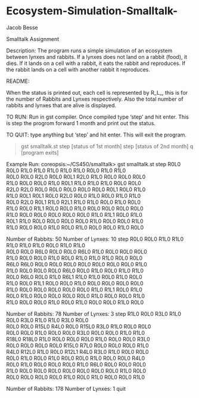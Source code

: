 # Ecosystem-Simulation-Smalltalk-
Jacob Besse

Smalltalk Assignment

Description:
The program runs a simple simulation of an ecosystem between lynxes and rabbits.  If a lynxes does not
land on a rabbit (food), it dies.  If it lands on a cell with a rabbit, it eats the rabbit and reproduces.
If the rabbit lands on a cell with another rabbit it reproduces.

README:


When the status is printed out, each cell is represented by R_L_, this is for the number of Rabbits and Lynxes respectively. Also the total number of rabbits and lynxes that are alive is displayed.


TO RUN: Run in gst compiler. Once compiled type ‘step’ and hit enter.  This is step the progrom forward 1 month and print out the status. 


TO QUIT: type anything but ‘step’ and hit enter. This will exit the program.


>gst smalltalk.st
>step
>[status of 1st month]
>step
>[status of 2nd month]
>q
>[program exits]






Example Run:
coreopsis:~/CS450/smalltalk> gst smalltalk.st
step
R0L0 R0L0 R1L0 R1L0 R1L0 R1L0 R1L0 R0L0 R1L0 R1L0  
R0L0 R0L0 R2L0 R0L0 R0L1 R2L0 R1L0 R0L0 R0L0 R0L0  
R1L0 R0L0 R0L0 R1L0 R0L1 R1L0 R1L0 R1L0 R0L0 R0L0  
R2L0 R2L0 R0L0 R0L0 R0L0 R0L0 R0L0 R0L1 R0L0 R1L0  
R1L0 R0L1 R0L1 R0L0 R2L0 R0L0 R1L0 R0L0 R1L0 R1L0  
R0L0 R2L0 R0L1 R1L0 R2L1 R1L0 R1L0 R0L0 R1L0 R0L0  
R1L0 R0L0 R1L1 R0L0 R0L0 R1L0 R0L0 R0L0 R0L0 R0L0  
R1L0 R0L0 R0L0 R0L0 R0L0 R0L0 R1L0 R1L1 R0L0 R1L0  
R0L1 R1L0 R0L0 R0L0 R0L0 R0L0 R1L0 R0L0 R0L0 R1L0  
R1L0 R0L0 R0L0 R1L0 R0L0 R1L0 R0L0 R0L0 R1L0 R0L0  

Number of Rabbits: 50
Number of Lynxes: 10
step
R0L0 R0L0 R1L0 R1L0 R1L0 R1L0 R1L0 R0L0 R1L0 R1L0  
R0L0 R0L0 R6L0 R0L0 R0L0 R6L0 R1L0 R0L0 R0L0 R0L0  
R1L0 R0L0 R0L0 R1L0 R0L0 R1L0 R1L0 R1L0 R0L0 R0L0  
R6L0 R6L0 R0L0 R0L0 R0L0 R0L0 R0L0 R0L0 R0L0 R1L0  
R1L0 R0L0 R0L0 R0L0 R6L0 R0L0 R1L0 R0L0 R1L0 R1L0  
R0L0 R6L0 R0L0 R1L0 R6L1 R1L0 R1L0 R0L0 R1L0 R0L0  
R1L0 R0L0 R1L1 R0L0 R0L0 R1L0 R0L0 R0L0 R0L0 R0L0  
R1L0 R0L0 R0L0 R0L0 R0L0 R0L0 R1L0 R1L1 R0L0 R1L0  
R0L0 R1L0 R0L0 R0L0 R0L0 R0L0 R1L0 R0L0 R0L0 R1L0  
R1L0 R0L0 R0L0 R1L0 R0L0 R1L0 R0L0 R0L0 R1L0 R0L0  

Number of Rabbits: 78
Number of Lynxes: 3
step
R1L0 R0L0 R3L0 R1L0 R0L0 R3L0 R1L0 R1L0 R3L0 R0L0  
R0L0 R0L0 R15L0 R4L0 R0L0 R15L0 R3L0 R1L0 R0L0 R0L0  
R0L0 R0L0 R1L0 R0L0 R0L0 R3L0 R0L0 R0L0 R1L0 R1L0  
R18L0 R18L0 R1L0 R0L0 R0L0 R0L0 R1L0 R0L0 R0L0 R3L0  
R0L0 R0L0 R0L0 R0L0 R15L0 R7L0 R0L0 R0L0 R0L0 R1L0  
R4L0 R12L0 R1L0 R0L0 R12L1 R4L0 R3L0 R1L0 R0L0 R0L0  
R0L0 R1L0 R0L0 R1L0 R0L0 R0L0 R1L0 R0L0 R0L0 R4L0  
R0L0 R1L0 R0L0 R0L0 R0L0 R1L0 R6L0 R0L0 R0L0 R0L0  
R1L0 R0L0 R0L0 R0L0 R0L0 R0L0 R0L0 R0L0 R1L0 R0L0  
R0L0 R0L0 R0L0 R0L0 R1L0 R0L0 R1L0 R0L0 R0L0 R1L0  

Number of Rabbits: 178
Number of Lynxes: 1
quit
